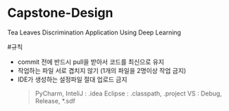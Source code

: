 # Capstone-Design
Tea Leaves Discrimination Application Using Deep Learning

#규칙
- commit 전에 반드시 pull을 받아서 코드를 최신으로 유지
- 작업하는 파일 서로 겹치지 않기 (1개의 파일을 2명이상 작업 금지)
- IDE가 생성하는 설정파일 절대 업로드 금지
    >  PyCharm, InteliJ : .idea
    > Eclipse : .classpath, .project 
    > VS : Debug, Release, *.sdf
